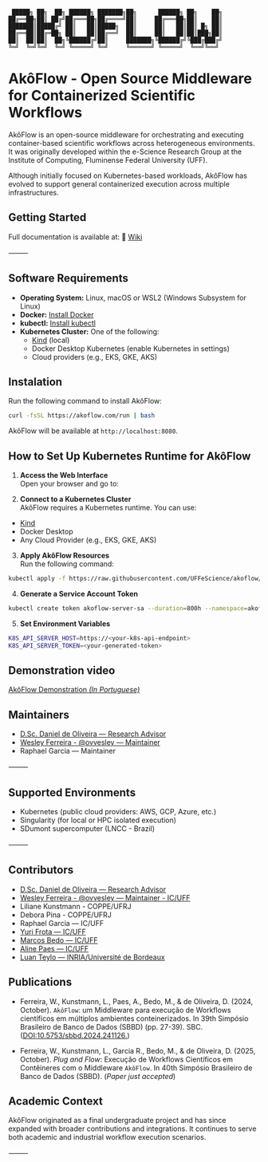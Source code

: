 ```
 █████╗ ██╗  ██╗ ██████╗ ███████╗██╗      ██████╗ ██╗    ██╗
██╔══██╗██║ ██╔╝██╔═══██╗██╔════╝██║     ██╔═══██╗██║    ██║
███████║█████╔╝ ██║   ██║█████╗  ██║     ██║   ██║██║ █╗ ██║
██╔══██║██╔═██╗ ██║   ██║██╔══╝  ██║     ██║   ██║██║███╗██║
██║  ██║██║  ██╗╚██████╔╝██║     ███████╗╚██████╔╝╚███╔███╔╝
╚═╝  ╚═╝╚═╝  ╚═╝ ╚═════╝ ╚═╝     ╚══════╝ ╚═════╝  ╚══╝╚══╝
```

# AkôFlow - Open Source Middleware for Containerized Scientific Workflows

AkôFlow is an open-source middleware for orchestrating and executing container-based scientific workflows across heterogeneous environments. It was originally developed within the e-Science Research Group at the Institute of Computing, Fluminense Federal University (UFF).

Although initially focused on Kubernetes-based workloads, AkôFlow has evolved to support general containerized execution across multiple infrastructures.

## Getting Started

Full documentation is available at:
📘 [Wiki](https://github.com/UFFeScience/akoflow/wiki)

⸻
## Software Requirements


- **Operating System:** Linux, macOS or WSL2 (Windows Subsystem for Linux)
- **Docker:** [Install Docker](https://docs.docker.com/get-docker/)
- **kubectl:** [Install kubectl](https://kubernetes.io/docs/tasks/tools/)
- **Kubernetes Cluster:** One of the following:
  - [Kind](https://kind.sigs.k8s.io/) (local)
  - Docker Desktop Kubernetes (enable Kubernetes in settings)
  - Cloud providers (e.g., EKS, GKE, AKS)


## Instalation

Run the following command to install AkôFlow:
```bash
curl -fsSL https://akoflow.com/run | bash
```

AkôFlow will be available at `http://localhost:8080`.


## How to Set Up Kubernetes Runtime for AkôFlow

1. **Access the Web Interface**  
   Open your browser and go to:

2. **Connect to a Kubernetes Cluster**  
AkôFlow requires a Kubernetes runtime. You can use:
- [Kind](https://kind.sigs.k8s.io/)
- Docker Desktop
- Any Cloud Provider (e.g., EKS, GKE, AKS)

3. **Apply AkôFlow Resources**  
Run the following command:

```bash
kubectl apply -f https://raw.githubusercontent.com/UFFeScience/akoflow/main/pkg/server/resource/akoflow-dev-dockerdesktop.yaml
```
4. **Generate a Service Account Token**

```bash
kubectl create token akoflow-server-sa --duration=800h --namespace=akoflow
```

5. **Set Environment Variables**

```bash
K8S_API_SERVER_HOST=https://<your-k8s-api-endpoint>
K8S_API_SERVER_TOKEN=<your-generated-token>
```

## Demonstration video

[AkôFlow Demonstration _(In Portuguese)_](https://www.youtube.com/watch?v=RmrAMWkJij4)

## Maintainers
* [D.Sc. Daniel de Oliveira — Research Advisor](http://profs.ic.uff.br/~danielcmo/)
* [Wesley Ferreira - @ovvesley — Maintainer](https://github.com/ovvesley)
* Raphael Garcia — Maintainer

⸻
## Supported Environments

* Kubernetes (public cloud providers: AWS, GCP, Azure, etc.)
* Singularity (for local or HPC isolated execution)
* SDumont supercomputer (LNCC - Brazil)

⸻

## Contributors
* [D.Sc. Daniel de Oliveira — Research Advisor](http://profs.ic.uff.br/~danielcmo/)  
* [Wesley Ferreira - @ovvesley — Maintainer - IC/UFF](https://github.com/ovvesley)  
* Liliane Kunstmann - COPPE/UFRJ
* Debora Pina - COPPE/UFRJ
* Raphael Garcia — IC/UFF
* [Yuri Frota — IC/UFF](http://www.ic.uff.br/~yuri/)  
* [Marcos Bedo — IC/UFF](https://www.professores.uff.br/marcosbedo/)  
* [Aline Paes — IC/UFF](http://www.ic.uff.br/~alinepaes/)  
* [Luan Teylo — INRIA/Université de Bordeaux](https://team.inria.fr/)  

## Publications

* Ferreira, W., Kunstmann, L., Paes, A., Bedo, M., & de Oliveira, D. (2024, October). `AkôFlow`: um Middleware para execução de Workflows científicos em múltiplos ambientes conteinerizados. In 39th Simpósio Brasileiro de Banco de Dados (SBBD) (pp. 27-39). SBC. ([DOI:10.5753/sbbd.2024.241126.]( https://doi.org/10.5753/sbbd.2024.241126. ))


* Ferreira, W., Kunstmann,  L., Garcia R., Bedo, M., & de Oliveira, D. (2025, October). _Plug and Flow_: Execução de Workflows Científicos em Contêineres com o Middleware `AkôFlow`. In 40th Simpósio Brasileiro de Banco de Dados (SBBD). (_Paper just accepted_)

## Academic Context

AkôFlow originated as a final undergraduate project and has since expanded with broader contributions and integrations. It continues to serve both academic and industrial workflow execution scenarios.

⸻


